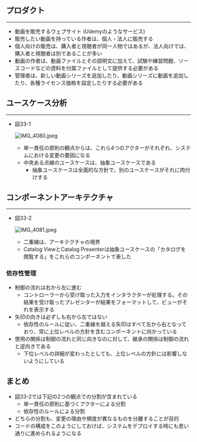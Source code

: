 ## プロダクト

---

- 動画を販売するウェブサイト (Udemyのようなサービス)
- 販売したい動画を持っている作者は、個人・法人に販売する
- 個人向けの販売は、購入者と視聴者が同一人物ではあるが、法人向けでは、購入者と視聴者は別であることが多い
- 動画の作者は、動画ファイルとその説明文に加えて、試験や練習問題、ソースコードなどの資料を付属ファイルとして提供する必要がある
- 管理者は、新しい動画シリーズを追加したり、動画シリーズに動画を追加したり、各種ライセンス価格を設定したりする必要がある

## ユースケース分析

---

- 図33-1
    
    ![IMG_4080.jpeg](attachment:a05a824e-8c1a-466b-b9e3-6773d35049f1:IMG_4080.jpeg)
    
    - 単一責任の原則の観点からは、これら4つのアクターがそれぞれ、システムにおける変更の要因になる
    - 中央ある点線のユースケースは、抽象ユースケースである
        - 抽象ユースケースは全面的な方針で、別のユースケースがそれに肉付けする
    

## コンポーネントアーキテクチャ

---

- 図33-2
    
    ![IMG_4081.jpeg](attachment:d63d1ddc-944b-46f0-af5b-4188bb0ed548:IMG_4081.jpeg)
    
    - 二重線は、アーキテクチャの境界
    - Catalog ViewとCatalog Presenterは抽象ユースケースの「カタログを閲覧する」をこれらのコンポーネントで表した

### 依存性管理

- 制御の流れは右から左に進む
    - コントローラーから受け取った入力をインタラクターが処理する。その結果を受け取ったプレゼンターが結果をフォーマットして、ビューがそれを表示する
- 矢印の向きは必ずしも右から左ではない
    - 依存性のルールに従い、二重線を越える矢印はすべて左から右となっており、常に上位レベルの方針を含むコンポーネントに向かっている
- 使用の関係は制御の流れと同じ向きなのに対して、継承の関係は制御の流れと逆向きである
    - 下位レベルの詳細が変わったとしても、上位レベルの方針には影響しないようにしている

## まとめ

- 図33-2では下記の2つの観点での分割が含まれている
    - 単一責任の原則に基づくアクターによる分割
    - 依存性のルールによる分割
- どちらの分割も、変更の理由や頻度が異なるものを分離することが目的
- コードの構成をこのようにしておけば、システムをデプロイする時にも思い通りに進められるようになる